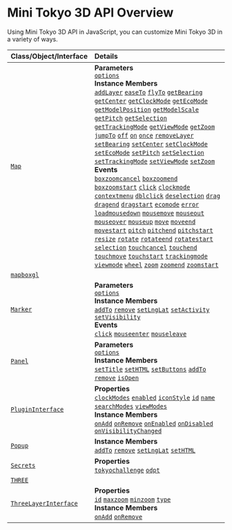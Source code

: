 # Mini Tokyo 3D API Overview

Using Mini Tokyo 3D API in JavaScript, you can customize Mini Tokyo 3D in a variety of ways.

Class/Object/Interface | Details
:--|:--
[`Map`](./map.md) | **Parameters**<br>[`options`](./map.md#options-object)<br>**Instance Members**<br>[`addLayer`](./map.md#addlayer-layer) [`easeTo`](./map.md#easeto-options) [`flyTo`](./map.md#flyto-options) [`getBearing`](./map.md#getbearing) [`getCenter`](./map.md#getcenter) [`getClockMode`](./map.md#getclockmode) [`getEcoMode`](./map.md#getecomode) [`getModelPosition`](./map.md#getmodelposition-lnglat-altitude) [`getModelScale`](./map.md#getmodelscale) [`getPitch`](./map.md#getpitch) [`getSelection`](./map.md#getselection) [`getTrackingMode`](./map.md#gettrackingmode) [`getViewMode`](./map.md#getviewmode) [`getZoom`](./map.md#getzoom) [`jumpTo`](./map.md#jumpto-options) [`off`](./map.md#off-type-listener) [`on`](./map.md#on-type-listener) [`once`](./map.md#once-type-listener) [`removeLayer`](./map.md#removelayer-id) [`setBearing`](./map.md#setbearing-bearing) [`setCenter`](./map.md#setcenter-center) [`setClockMode`](./map.md#setclockmode-mode) [`setEcoMode`](./map.md#setecomode-mode) [`setPitch`](./map.md#setpitch-pitch) [`setSelection`](./map.md#setselection-id) [`setTrackingMode`](./map.md#settrackingmode-mode) [`setViewMode`](./map.md#setviewmode-mode) [`setZoom`](./map.md#setzoom-zoom)<br>**Events**<br>[`boxzoomcancel`](./map.md#boxzoomcancel) [`boxzoomend`](./map.md#boxzoomend) [`boxzoomstart`](./map.md#boxzoomstart) [`click`](./map.md#click) [`clockmode`](./map.md#clockmode) [`contextmenu`](./map.md#contextmenu) [`dblclick`](./map.md#dblclick) [`deselection`](./map.md#deselection) [`drag`](./map.md#drag) [`dragend`](./map.md#dragend) [`dragstart`](./map.md#dragstart) [`ecomode`](./map.md#ecomode) [`error`](./map.md#error) [`load`](./map.md#load)[`mousedown`](./map.md#mousedown) [`mousemove`](./map.md#mousemove) [`mouseout`](./map.md#mouseout) [`mouseover`](./map.md#mouseover) [`mouseup`](./map.md#mouseup) [`move`](./map.md#move) [`moveend`](./map.md#moveend) [`movestart`](./map.md#movestart) [`pitch`](./map.md#pitch) [`pitchend`](./map.md#pitchend) [`pitchstart`](./map.md#pitchstart) [`resize`](./map.md#resize) [`rotate`](./map.md#rotate) [`rotateend`](./map.md#rotateend) [`rotatestart`](./map.md#rotatestart) [`selection`](./map.md#selection) [`touchcancel`](./map.md#touchcancel) [`touchend`](./map.md#touchend) [`touchmove`](./map.md#touchmove) [`touchstart`](./map.md#touchstart) [`trackingmode`](./map.md#trackingmode) [`viewmode`](./map.md#viewmode) [`wheel`](./map.md#wheel) [`zoom`](./map.md#zoom) [`zoomend`](./map.md#zoomend) [`zoomstart`](./map.md#zoomstart)
[`mapboxgl`](./mapboxgl.md) |
[`Marker`](./marker.md) | **Parameters**<br>[`options`](./marker.md#options-object)<br>**Instance Members**<br>[`addTo`](./marker.md#addto-map) [`remove`](./marker.md#remove) [`setLngLat`](./marker.md#setlnglat-lnglat) [`setActivity`](./marker.md#setactivity-active) [`setVisibility`](./marker.md#setvisibility-visible)<br>**Events**<br>[`click`](./marker.md#click) [`mouseenter`](./marker.md#mouseenter) [`mouseleave`](./marker.md#mouseleave)
[`Panel`](./panel.md) | **Parameters**<br>[`options`](./panel.md#options-object)<br>**Instance Members**<br>[`setTitle`](./panel.md#settitle-title) [`setHTML`](./panel.md#sethtml-html) [`setButtons`](./panel.md#setbuttons-buttons) [`addTo`](./panel.md#addto-map) [`remove`](./panel.md#remove) [`isOpen`](./panel.md#isopen)
[`PluginInterface`](./plugin.md) | **Properties**<br>[`clockModes`](./plugin.md#clockmodes-array-string) [`enabled`](./plugin.md#enabled-boolean) [`iconStyle`](./plugin.md#iconstyle-object) [`id`](./plugin.md#id-string) [`name`](./plugin.md#name-object) [`searchModes`](./plugin.md#searchmodes-array-string) [`viewModes`](./plugin.md#viewmodes-array-string)<br>**Instance Members**<br>[`onAdd`](./plugin.md#onadd-map) [`onRemove`](./plugin.md#onremove-map) [`onEnabled`](./plugin.md#onenabled) [`onDisabled`](./plugin.md#ondisabled) [`onVisibilityChanged`](./plugin.md#onvisibilitychanged-visible)
[`Popup`](./popup.md) | **Instance Members**<br>[`addTo`](./popup.md#addto-map) [`remove`](./popup.md#remove) [`setLngLat`](./popup.md#setlnglat-lnglat) [`setHTML`](./popup.md#sethtml-html)
[`Secrets`](./secrets.md) | **Properties**<br>[`tokyochallenge`](./secrets.md#tokyochallenge-string) [`odpt`](./secrets.md#odpt-string)
[`THREE`](./three.md) |
[`ThreeLayerInterface`](./three-layer.md) | **Properties**<br>[`id`](./three-layer.md#id-string) [`maxzoom`](./three-layer.md#maxzoom-number) [`minzoom`](./three-layer.md#minzoom-number) [`type`](./three-layer.md#type-string)<br>**Instance Members**<br>[`onAdd`](./three-layer.md#onadd-map-context) [`onRemove`](./three-layer.md#onremove-map-context)
